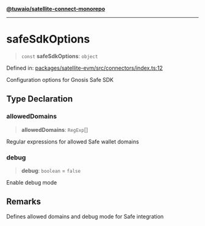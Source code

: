 [**@tuwaio/satellite-connect-monorepo**](../../../README.md)

***

# safeSdkOptions

> `const` **safeSdkOptions**: `object`

Defined in: [packages/satellite-evm/src/connectors/index.ts:12](https://github.com/TuwaIO/satellite-connect/blob/f8f5982b4939a6a74eb2eb686216730e40bd72ef/packages/satellite-evm/src/connectors/index.ts#L12)

Configuration options for Gnosis Safe SDK

## Type Declaration

### allowedDomains

> **allowedDomains**: `RegExp`[]

Regular expressions for allowed Safe wallet domains

### debug

> **debug**: `boolean` = `false`

Enable debug mode

## Remarks

Defines allowed domains and debug mode for Safe integration
